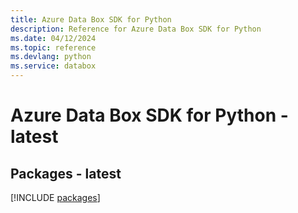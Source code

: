 ```yaml
---
title: Azure Data Box SDK for Python
description: Reference for Azure Data Box SDK for Python
ms.date: 04/12/2024
ms.topic: reference
ms.devlang: python
ms.service: databox
---
```

# Azure Data Box SDK for Python - latest
## Packages - latest
[!INCLUDE [packages](data-box-index.md)]
